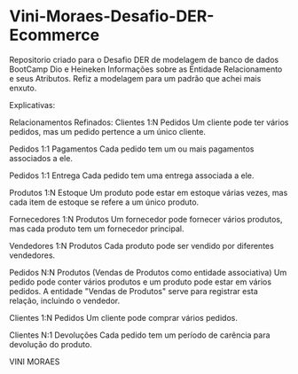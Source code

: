 # Vini-Moraes-Desafio-DER-Ecommerce
Repositorio criado para o Desafio DER de modelagem de banco de dados  BootCamp Dio e Heineken
Informações sobre as Entidade Relacionamento e seus Atributos. Refiz a modelagem para um padrão que achei mais enxuto.

Explicativas:

Relacionamentos Refinados:
Clientes 1:N Pedidos
Um cliente pode ter vários pedidos, mas um pedido pertence a um único cliente.

Pedidos 1:1 Pagamentos
Cada pedido tem um ou mais pagamentos associados a ele.

Pedidos 1:1 Entrega
Cada pedido tem uma entrega associada a ele.

Produtos 1:N Estoque
Um produto pode estar em estoque várias vezes, mas cada item de estoque se refere a um único produto.

Fornecedores 1:N Produtos
Um fornecedor pode fornecer vários produtos, mas cada produto tem um fornecedor principal.

Vendedores 1:N Produtos
Cada produto pode ser vendido por diferentes vendedores.

Pedidos N:N Produtos (Vendas de Produtos como entidade associativa)
Um pedido pode conter vários produtos e um produto pode estar em vários pedidos. A entidade "Vendas de Produtos" serve para registrar esta relação, incluindo o vendedor.

Clientes 1:N Pedidos
Um cliente pode comprar vários pedidos.

Clientes N:1 Devoluções
Cada pedido tem um período de carência para devolução do produto.


VINI MORAES


